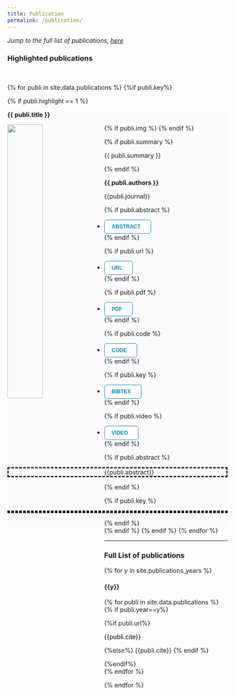 ```yaml
---
title: Publication
permalink: /publication/
---
```


<html>
<head>
<style>
.button {
  background-color: white;
  border: none;
  color: white;
  padding: 8px 16px;
  cursor: pointer;
  text-align: center;
  font-size: 12px;
  transition-duration: 0.5s;
  cursor: pointer;
}
.button1 {
  color: #008CBA; 
  border: 1px solid #008CBA;
  border-radius: 5px;
}
.button1:hover {
  background-color: #008CBA;
  color: white;
}
.button1:after {
  content: '\002B';
  color: white;
  font-weight: bold;
  float: center;
}
.collapsiblecontent {
  padding: 0 18px;
  max-height: 0;
  overflow: hidden;
  text-align: left;
  transition: max-height 0.2s ease-out;
  background-color: #f1f1f1;
}
</style>
</head>
</html>

<p><i>Jump to the full list of publications, <a href="#full-list"> here</a></i></p>


<h3>Highlighted publications</h3>
<br>

{% for publi in site.data.publications %}
{%if publi.key%}


{% if publi.highlight == 1 %}
<div class="row">
<div class="col-sm-12 clearfix">
<div class="well well-lg" style="background-color: #fcfbfb;">

<p style="text-align:left"><b>{{ publi.title }}</b></p>
<div class="row"> 
  {% if publi.img %}
  <img src="{{ site.url }}{{ site.baseurl }}/publications/images/{{ publi.img }}" class="img-responsive" width="40%" style="float:left; padding-right:20px;" />
  {% endif %}

  {% if publi.summary %}
  <p style="text-align:justify; padding-left:10px; padding-right:10px">{{ publi.summary }}</p>
  {% endif %}


  <p style="padding-left:15px;"><b>{{ publi.authors }}</b></p>

  <p style="padding-left:15px;">{{publi.journal}}</p>
</div>

<div class="row">
  <ul class="nav nav-pills">

  <!-- ABSTRACT -->
  {% if publi.abstract %}
  <li>
    <a data-toggle="collapse" href="#{{publi.key}}-abstract">
    <button class="button button1"><b>ABSTRACT</b></button>
    </a>
  </li>
  {% endif %}

  <!-- URL -->
  {% if publi.url %}
    <li>
      <a href="{{publi.url}}" target="_blank">
        <button class="button button1"><b>URL</b></button>
      </a>
    </li>
  {% endif %}

  <!-- URL -->
  {% if publi.pdf %}
    <li>
      <a href="{{publi.pdf}}" target="_blank">
        <button class="button button1"><b>PDF</b></button>
      </a>
    </li>
  {% endif %}

  <!-- CODE -->
  {% if publi.code %}
    <li>
      <a href="{{publi.code}}" target="_blank">
        <button class="button button1"><b>CODE</b></button>
      </a>
    </li>
  {% endif %}

  <!-- BIBTEX -->
  {% if publi.key %}
    <li>
      <a data-toggle="collapse" href="#{{publi.key}}-bibtex">
        <button class="button button1"><b>BIBTEX</b></button>
        <div class="collapsiblecontent">
        </div>
      </a>
    </li>
  {% endif %}

  <!-- VIDEO -->
  {% if publi.video %}
    <li>
      <a href="{{publi.video}}" target="_blank">
        <button class="button button1"><b>VIDEO</b></button>
      </a>
    </li>
  {% endif %}

  </ul>

{% if publi.abstract %}
<p id="{{publi.key}}-abstract" class="collapse" style="border-style: dashed; text-align:justify;">{{publi.abstract}}</p>
{% endif %}

{% if publi.key %}
<p id="{{publi.key}}-bibtex" class="collapse" style="border-style: dashed;">

<object data="{{ site.url }}{{ site.baseurl }}/publications/references/{{publi.key}}.txt" width="100%" style="overflow: auto;"></object>
</p>
{% endif %}
</div>
</div>
</div>
</div>
{% endif %}
{% endif %}
{% endfor %}

<hr id="full-list">



<h3>Full List of publications</h3>
<span style="display: block; margin-bottom: 3 em"></span>

{% for y in site.publications_years %}

<h4 class="year">{{y}}</h4>

{% for publi in site.data.publications %}
{% if publi.year==y%}

<div style="text-align:justify; padding-left: 20px">
  {%if publi.url%}
    <p><a href="{{publi.url}}" style="text-decoration:none; color:black;" target="_blank">{{publi.cite}}</a></p>
  {%else%}
    {{publi.cite}}
  {% endif %}
</div>

{%endif%}
<span style="display: block; margin-bottom: 1 em"></span>
{% endfor %}


{% endfor %}




<script>
var coll = document.getElementsByClassName("button");
var i;

for (i = 0; i < coll.length; i++) {
  coll[i].addEventListener("click", function() {
    this.classList.toggle("active");
    var content = this.nextElementSibling;
    if (content.style.maxHeight){
      content.style.maxHeight = null;
    } else {
      content.style.maxHeight = content.scrollHeight + "px";
    } 
  });
}
</script>